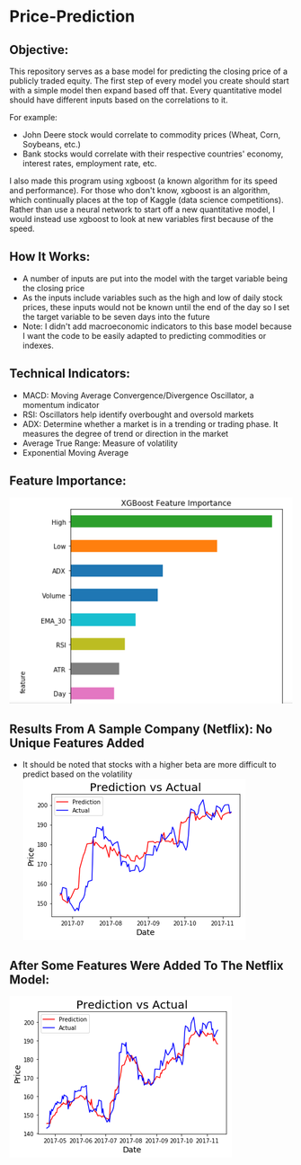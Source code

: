 # Price-Prediction


## Objective:  
This repository serves as a base model for predicting the closing price of a publicly traded equity.   The first step of every model you create should start with a simple model then expand based off that.  Every quantitative model should have different inputs based on the correlations to it.  

For example:
* John Deere stock would correlate to commodity prices (Wheat, Corn, Soybeans, etc.)
* Bank stocks would correlate with their respective countries' economy, interest rates, employment rate, etc.

I also made this program using xgboost (a known algorithm for its speed and performance).  For those who don't know, xgboost is an algorithm, which continually places at the top of Kaggle (data science competitions).  Rather than use a neural network to start off a new quantitative model, I would instead use xgboost to look at new variables first because of the speed.  

## How It Works:
* A number of inputs are put into the model with the target variable being the closing price
* As the inputs include variables such as the high and low of daily stock prices, these inputs would not be known until the end of the day so I set the target variable to be seven days into the future
* Note: I didn't add macroeconomic indicators to this base model because I want the code to be easily adapted to predicting commodities or indexes. 

## Technical Indicators:
* MACD: Moving Average Convergence/Divergence Oscillator, a momentum indicator
* RSI: Oscillators help identify overbought and oversold markets
* ADX: Determine whether a market is in a trending or trading phase.  It measures the degree of trend or direction in the market
* Average True Range: Measure of volatility
* Exponential Moving Average

## Feature Importance:
![picture](Base_Model_Feature_Importance.png)

## Results From A Sample Company (Netflix): No Unique Features Added
*  It should be noted that stocks with a higher beta are more difficult to predict based on the volatility 
![picture](BaseModel_Results.png)

## After Some Features Were Added To The Netflix Model:
![picture](nflx_model_updated.png)

